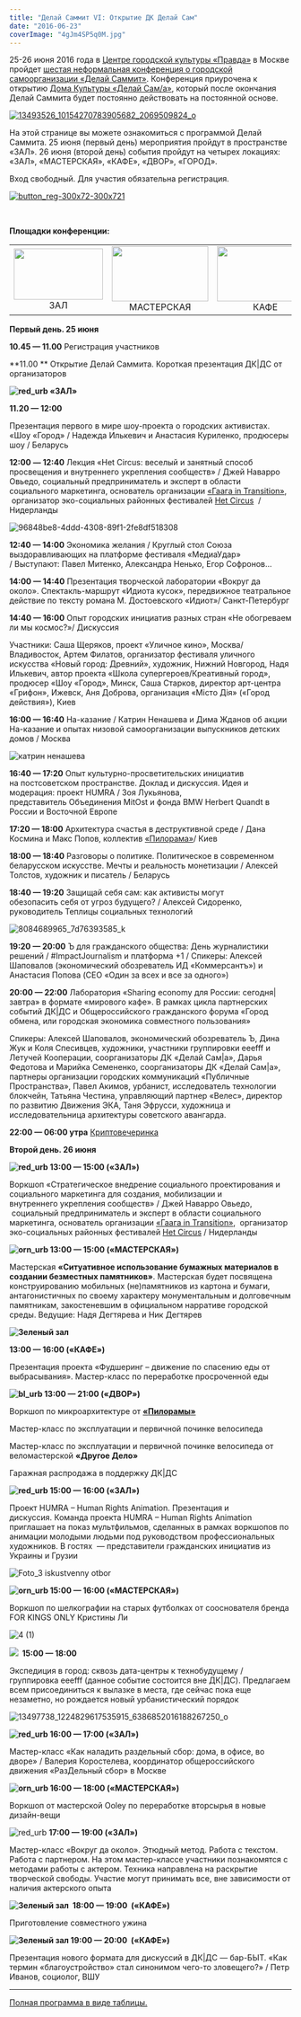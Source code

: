 ```yaml
---
title: "Делай Саммит VI: Открытие ДК Делай Сам"
date: "2016-06-23"
coverImage: "4gJm4SP5q0M.jpg"
---
```


25-26 июня 2016 года в [Центре городской культуры «Правда»](https://www.facebook.com/BusinessParkPravda/?fref=ts) в Москве пройдет [шестая неформальная конференция о городской самоорганизации «Делай Саммит»](http://delaisam.org/cities/moscow/2909). Конференция приурочена к открытию [Дома Культуры «Делай Сам/а»](http://delaisam.org/cities/moscow/2964), который после окончания Делай Саммита будет постоянно действовать на постоянной основе.

[![13493526_10154270783905682_2069509824_o](images/13493526_10154270783905682_2069509824_o-1024x576.jpg)](http://delaisam.org/wp-content/uploads/2016/06/13493526_10154270783905682_2069509824_o.jpg)

На этой странице вы можете ознакомиться с программой Делай Саммита. 25 июня (первый день) мероприятия пройдут в пространстве «ЗАЛ». 26 июня (второй день) события пройдут на четырех локациях: «ЗАЛ», «МАСТЕРСКАЯ», «КАФЕ», «ДВОР», «ГОРОД».

Вход свободный. Для участия обязательна регистрация.

[![button_reg-300x72-300x721](images/button_reg-300x72-300x721-300x72.jpg)](http://tinyurl.com/delaisammit2016)

 

**Площадки конференции:**

<table><tbody><tr><td style="text-align: center;"><img class="slider-2423 slide-1392" src="images/red_urb1.png" alt="" width="159" height="91"><div></div>ЗАЛ</td><td style="text-align: center;"><img class="slider-2423 slide-1393" src="images/orn_urb1.png" alt="" width="172" height="98"><div></div>МАСТЕРСКАЯ</td><td style="text-align: center;"><img class="slider-2423 slide-1394" src="images/grn_urb1.png" alt="" width="172" height="98"><div></div>КАФЕ</td><td style="text-align: center;"><img class="slider-2423 slide-1396" src="images/bl_urb1.png" alt="" width="161" height="92"><div></div>ДВОР</td></tr></tbody></table>

**Первый день. 25 июня**

**10.45 — 11.00** Регистрация участников

**11.00 ** Открытие Делай Саммита. Короткая презентация ДК|ДС от организаторов

 **![red_urb](images/red_urb-150x150.png) «ЗАЛ»**

**11.20 — 12:00**

Презентация первого в мире шоу-проекта о городских активистах. «Шоу «Город» / Надежда Илькевич и Анастасия Куриленко, продюсеры шоу / Беларусь

**12:00** **— 12:40** Лекция «Het Circus: веселый и занятный способ просвещения и внутреннего укрепления сообществ» / Джей Наварро Овьедо, социальный предприниматель и эксперт в области социального маркетинга, основатель организации [«Гаага in Transition»](https://www.facebook.com/DenHaaginTransitie/),  организатор эко-социальных районных фестивалей [Het Circus](http://www.hetcircus.me/)  / Нидерланды

![96848be8-4ddd-4308-89f1-2fe8df518308](images/96848be8-4ddd-4308-89f1-2fe8df518308-300x200.jpg)

**12:40 — 14:00** Экономика желания / Круглый стол Союза выздоравливающих на платформе фестиваля «МедиаУдар» / Выступают: Павел Митенко, Александра Ненько, Егор Софронов…

**14:00 — 14:40** Презентация творческой лаборатории «Вокруг да около». Спектакль-маршрут «Идиота кусок», передвижное театральное действие по тексту романа М. Достоевского «Идиот»/ Санкт-Петербург

**14:40 — 16:00** Опыт городских инициатив разных стран «Не обогреваем ли мы космос?»/ Дискуссия

Участники: Саша Щеряков, проект «Уличное кино», Москва/Владивосток, Артем Филатов, организатор фестиваля уличного искусства «Новый город: Древний», художник, Нижний Новгород, Надя Илькевич, автор проекта «Школа супергероев/Креативный город», продюсер «Шоу «Город», Минск, Саша Старков, директор арт-центра «Грифон», Ижевск, Аня Доброва, организация «Місто Дія» («Город действия»), Киев

**16:00 — 16:40** На-казание / Катрин Ненашева и Дима Жданов об акции На-казание и опытах низовой самоорганизации выпускников детских домов / Москва

![катрин ненашева](images/%D0%BA%D0%B0%D1%82%D1%80%D0%B8%D0%BD-%D0%BD%D0%B5%D0%BD%D0%B0%D1%88%D0%B5%D0%B2%D0%B0-300x200.jpg)

**16:40 — 17:20** Опыт культурно-просветительских инициатив на постсоветском пространстве. Доклад и дискуссия. Идея и модерация: проект HUMRA / Зоя Лукьянова, представитель Объединения MitOst и фонда BMW Herbert Quandt в России и Восточной Европе

**17:20 — 18:00** Архитектура счастья в деструктивной среде / Дана Космина и Макс Попов, коллектив [«Пилорама»](https://www.facebook.com/pylorama.wood/?fref=ts)/ Киев

**18:00 — 18:40** Разговоры о политике. Политическое в современном беларусском искусстве. Мечты и реальность монетизации / Алексей Толстов, художник и писатель / Беларусь

**18:40 — 19:20** Защищай себя сам: как активисты могут обезопасить себя от угроз будущего? / Алексей Сидоренко, руководитель Теплицы социальных технологий

![8084689965_7d76393585_k](images/8084689965_7d76393585_k-300x200.jpg)

**19:20 — 20:00** Ъ для гражданского общества: День журналистики решений / #ImpactJournalism и платформа +1 / Спикеры: Алексей Шаповалов (экономический обозреватель ИД «Коммерсантъ») и Анастасия Попова (CEO «Один за всех и все за одного»)

**20:00 — 22:00** Лаборатория «Sharing economy для России: сегодня|завтра» в формате «мирового кафе». В рамках цикла партнерских событий ДК|ДС и Общероссийского гражданского форума «Город обмена, или городская экономика совместного пользования»

Спикеры: Алексей Шаповалов, экономический обозреватель Ъ, Дина Жук и Коля Спесивцев, художники, участники группировки eeefff и Летучей Кооперации, соорганизаторы ДК «Делай Сам|а», Дарья Федотова и Марийка Семененко, соорганизаторы ДК «Делай Сам|а», партнеры организации городских коммуникаций «Публичные Пространства», Павел Акимов, урбанист, исследователь технологии блокчейн, Татьяна Честина, управляющий партнер «Велес», директор по развитию Движения ЭКА, Таня Эфрусси, художница и исследовательница архитектуры советского авангарда.

**22:00 — 06:00 утра** [Криптовечеринка](https://www.facebook.com/events/506381482882491/)

**Второй день. 26 июня**

 **![red_urb](images/red_urb-150x150.png) 13:00 — 15:00 («ЗАЛ»)**

Воркшоп «Стратегическое внедрение социального проектирования и социального маркетинга для создания, мобилизации и внутреннего укрепления сообществ» / Джей Наварро Овьедо,  социальный предприниматель и эксперт в области социального маркетинга, основатель организации [«Гаага in Transition»](https://www.facebook.com/DenHaaginTransitie/),  организатор эко-социальных районных фестивалей [Het Circus](http://www.hetcircus.me/) / Нидерланды

 **![orn_urb](images/orn_urb-150x150.png) 13:00 — 15:00 («МАСТЕРСКАЯ»)**

Мастерская **«**Ситуативное использование бумажных материалов в создании безместных памятников**»**. Мастерская будет посвящена конструированию мобильных (не)памятников из картона и бумаги, антагонистичных по своему характеру монументальным и долговечным памятникам, закостеневшим в официальном нарративе городской среды. Ведущие: Надя Дегтярева и Ник Дегтярев

**![Зеленый зал](images/4JocTNgId8o.jpg)**

 **13:00 — 16:00 («КАФЕ»)**

Презентация проекта «Фудшеринг – движение по спасению еды от выбрасывания». Мастер-класс по переработке просроченной еды

 **![bl_urb](images/bl_urb-150x150.png) 13:00 — 21:00 («ДВОР»)**

Воркшоп по микроархитектуре от [**«**Пилорамы**»**](https://www.facebook.com/pylorama.wood/?fref=ts)

Мастер-класс по эксплуатации и первичной починке велосипеда

Мастер-класс по эксплуатации и первичной починке велосипеда от веломастерской **«**Другое Дело**»**

Гаражная распродажа в поддержку ДК|ДС

 **![red_urb](images/red_urb-150x150.png) 15:00 — 16:00 («ЗАЛ»)**

Проект HUMRA – Human Rights Animation. Презентация и дискуссия. Команда проекта HUMRA – Human Rights Animation приглашает на показ мультфильмов, сделанных в рамках воркшопов по анимации молодыми людьми под руководством профессиональных художников. В гостях  — представители гражданских инициатив из Украины и Грузии

![Foto_3 iskustvenny otbor](images/Foto_3-iskustvenny-otbor-300x185.jpg)

 **![orn_urb](images/orn_urb-150x150.png) 15:00 — 16:00 («МАСТЕРСКАЯ»)**

Воркшоп по шелкографии на старых футболках от сооснователя бренда FOR KINGS ONLY Кристины Ли

![4 (1)](images/4-1-300x200.jpg)

 **![](images/red_str.png)  15:00 — 18:00**

Экспедиция в город: сквозь дата-центры к технобудущему / группировка eeefff (данное событие состоится вне ДК|ДС). Предлагаем всем присоединиться к вылазке в места, где сейчас пока еще незаметно, но рождается новый урбанистический порядок

![13497738_1224829617535915_6386852016188267250_o](images/13497738_1224829617535915_6386852016188267250_o-300x225.jpg)

 **![red_urb](images/red_urb-150x150.png) 16:00 — 17:00 («ЗАЛ»)**

Мастер-класс «Как наладить раздельный сбор: дома, в офисе, во дворе» / Валерия Коростелева, координатор общероссийского движения «РазДельный сбор» в Москве

 **![orn_urb](images/orn_urb-150x150.png) 16:00 — 18:00 («МАСТЕРСКАЯ»)**

Воркшоп от мастерской Ooley по переработке вторсырья в новые дизайн-вещи

![red_urb](images/red_urb-150x150.png) **17:00 — 19:00 («ЗАЛ»)**

Мастер-класс «Вокруг да около». Этюдный метод. Работа с текстом. Работа с партнером. На этом мастер-классе участники познакомятся с методами работы с актером. Техника направлена на раскрытие творческой свободы. Участие могут принимать все, вне зависимости от наличия актерского опыта

 **![Зеленый зал](images/4JocTNgId8o.jpg)  18:00 — 19:00  («КАФЕ»)**

Приготовление совместного ужина

 **![Зеленый зал](images/4JocTNgId8o.jpg) 19:00 — 20:00  («КАФЕ»)**

Презентация нового формата для дискуссий в ДК|ДС — бар-БЫТ. «Как термин «благоустройство» стал синонимом чего-то зловещего?» / Петр Иванов, социолог, ВШУ

* * *

[Полная программа в виде таблицы.](https://docs.google.com/spreadsheets/d/15Jng41EOurY4CC9KjYeqRbs2LNmlR96XwJSyv3dYK1Q/pubhtml)
